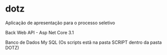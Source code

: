 # dotz
Aplicação de apresentação para o processo seletivo  

Back
Web API - Asp Net Core 3.1

Banco de Dados
My SQL (Os scripts estã na pasta SCRIPT dentro da pasta DOTZ)
